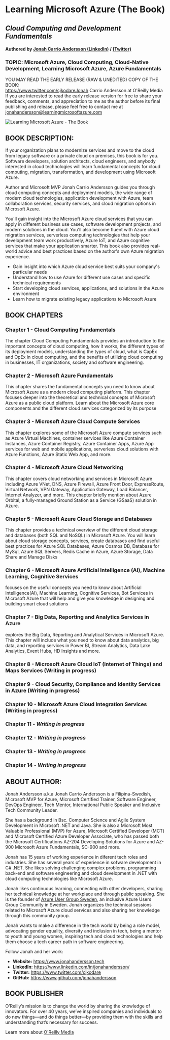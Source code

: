 # Learning Microsoft Azure (The Book) 

## _Cloud Computing and Development Fundamentals_
#### Authored by <a href="https://www.linkedin.com/in/jonahandersson/" target="_blank">Jonah Carrio Andersson (LinkedIn)</a> / <a href="https://www.twitter.com/cjkodare" target="_blank">(Twitter)</a>  

### TOPIC: Microsoft Azure, Cloud Computing, Cloud-Native Development, Learning Microsoft Azure, Azure Fundamentals

YOU MAY READ THE EARLY RELEASE (RAW & UNEDITED) COPY OF THE BOOK: <br>https://www.twitter.com/cjkodareJonah Carrio Andersson at O'Reilly Media</a>
If you are interested to read the early release version for free to share your feedback, comments, and appreciation to me as the author before its final publishing and release, 
please feel free to contact me at jonahandersson@learningmicrosoftazure.com

![Learning Microsoft Azure - The Book](https://learning.oreilly.com/covers/urn:orm:book:9781098113315/400w/)

## BOOK DESCRIPTION: 

<section>
<p>
If your organization plans to modernize services and move to the cloud from legacy software or a private cloud on premises, this book is for you. Software developers, solution architects, cloud engineers, and anybody interested in cloud technologies will learn fundamental concepts for cloud computing, migration, transformation, and development using Microsoft Azure.

Author and Microsoft MVP Jonah Carrio Andersson guides you through cloud computing concepts and deployment models, the wide range of modern cloud technologies, application development with Azure, team collaboration services, security services, and cloud migration options in Microsoft Azure.

You'll gain insight into the Microsoft Azure cloud services that you can apply in different business use cases, software development projects, and modern solutions in the cloud. You'll also become fluent with Azure cloud migration services, serverless computing technologies that help your development team work productively, Azure IoT, and Azure cognitive services that make your application smarter. This book also provides real-world advice and best practices based on the author's own Azure migration experience.

- Gain insight into which Azure cloud service best suits your company's particular needs 
- Understand how to use Azure for different use cases and specific technical requirements
- Start developing cloud services, applications, and solutions in the Azure environment
- Learn how to migrate existing legacy applications to Microsoft Azure

</p>
</section>

## BOOK CHAPTERS 

### Chapter 1 - Cloud Computing Fundamentals

<p>The chapter Cloud Computing Fundamentals provides an introduction to the important concepts of cloud computing, how it works, the different types of its deployment models, understanding the types of cloud, what is CapEx and OpEx in cloud computing, and the benefits of utilizing cloud computing in businesses, IT organizations, society and software engineering. </p>

### Chapter 2 - Microsoft Azure Fundamentals 

<p>This chapter shares the fundamental concepts you need to know about Microsoft Azure as a modern cloud computing platform. This chapter focuses deeper into the theoretical and technical concepts of Microsoft Azure as a public cloud platform. Learn about the Microsoft Azure core components and the different cloud services categorized by its purpose </p>

### Chapter 3 - Microsoft Azure Cloud Compute Services

<p>This chapter explores some of the Microsoft Azure compute services such as Azure Virtual Machines, container services like Azure Container Instances, Azure Container Registry, Azure Container Apps, Azure App services for web and mobile applications, serverless cloud solutions with Azure Functions, Azure Static Web App, and more. </p>

### Chapter 4 - Microsoft Azure Cloud Networking

<p>This chapter covers cloud networking and services in Microsoft Azure including Azure VNet, DNS, Azure Firewall, Azure Front Door, ExpressRoute, Virtual Network, VPN Gateway, Application Gateway, Load Balancer, Internet Analyzer, and more. This chapter briefly mention about Azure Orbital, a fully-managed Ground Station as a Service (GSaaS) solution in Azure. </p>

### Chapter 5 - Microsoft Azure Cloud Storage and Databases 

<p>This chapter provides a technical overview of the different cloud storage and databases (both SQL and NoSQL) in Microsoft Azure. You will learn about cloud storage concepts, services, create databases and find useful best practices for Azure SQL Databases, Azure Cosmos DB, Database for MySql, Azure SQL Servers, Redis Cache in Azure, Azure Storage, Data Share and Manage Disks </p>

### Chapter 6 - Microsoft Azure Artificial Intelligence (AI), Machine Learning, Cognitive Services

<p> focuses on the useful concepts you need to know about Artificial Intelligence(AI), Machine Learning, Cognitive Services, Bot Services in Microsoft Azure that will help and give you knowledge in designing and building smart cloud solutions </p>

### Chapter 7 - Big Data, Reporting and Analytics Services in Azure

<p> explores the Big Data, Reporting and Analytical Services in Microsoft Azure. This chapter will include what you need to know about data analytics, big data, and reporting services in Power BI, Stream Analytics, Data Lake Analytics, Event Hubs, HD Insights and more. </p>

### Chapter 8 - Microsoft Azure Cloud IoT (Internet of Things) and Maps Services  (Writing in progress) 
### Chapter 9 - Cloud Security, Compliance and Identity Services in Azure (Writing in progress) 
### Chapter 10 - Microsoft Azure Cloud Integration Services (Writing in progress) 
### Chapter 11 - *Writing in progress* 
### Chapter 12 - *Writing in progress* 
### Chapter 13 - *Writing in progress* 
### Chapter 14 - *Writing in progress* 


## ABOUT AUTHOR: 

<section>
<p>Jonah Andersson a.k.a Jonah Carrio Andersson is a Filipina-Swedish, Microsoft MVP for Azure, Microsoft Certified Trainer, Software Engineer, DevOps Engineer, Tech Mentor, International Public Speaker and Inclusive Tech Community Leader. </p>

<p> She has a background in Bsc. Computer Science and Agile System Development in  Microsoft .NET and Java. She is also a Microsoft Most Valuable Professional (MVP) for Azure, Microsoft Certified Developer (MCT) and Microsoft Certified Azure Developer Associate, who has passed both the Microsoft Certifications AZ-204 Developing Solutions for Azure and AZ-900 Microsoft Azure Fundamentals, SC-900 and more. 

Jonah has 15 years of working experience in diferent tech roles and industries. She has several years of experience in sofware development in C# .NET. She likes solving challenging complex problems, programming back-end and software engineering and cloud development in .NET with cloud computing technologies like Microsoft Azure.

Jonah likes continuous learning, connecting with other developers, sharing her technical knowledge at her workplace and through public speaking. She is the founder of <a href="https://meetup.com/azureusergroupsundsvallsverige" target="_blank">Azure User Group Sweden</a>, an inclusive Azure Users Group Community in Sweden. Jonah organizes the technical sessions related to Microsoft Azure cloud services and also sharing her knowledge through this community group.

Jonah wants to make a difference in the tech world by being a role model, advocating gender equality, diversity and inclusion in tech, being a mentor to youth and young women, inspiring tech and cloud technologies and help them choose a tech career path in software engineering.

Follow Jonah and her work: 

- **Website:** https://www.jonahandersson.tech
- **LinkedIn:** https://www.linkedin.com/in/jonahandersson/
- **Twitter:**  https://www.twitter.com/cjkodare
- **GitHub:** https://www.github.com/jonahandersson

</section>

## BOOK PUBLISHER 
<section>
<p>
O’Reilly’s mission is to change the world by sharing the knowledge of innovators. For over 40 years, we’ve inspired companies and individuals to do new things—and do things better—by providing them with the skills and understanding that’s necessary for success.

Learn more about <a target="_blank" href="https://learning.oreilly.com/publisher/oreilly-media-inc/">O'Reilly Media</a>
</p>
</section>
